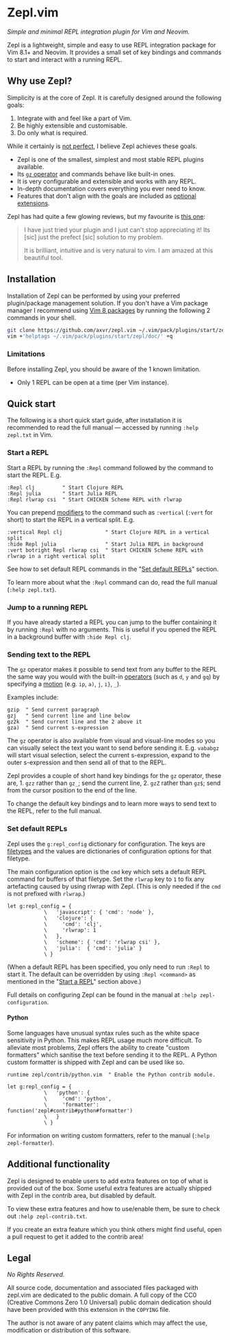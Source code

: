 # Zepl.vim

*Simple and minimal REPL integration plugin for Vim and Neovim.*

Zepl is a lightweight, simple and easy to use REPL integration package for Vim
8.1+ and Neovim.  It provides a small set of key bindings and commands to start
and interact with a running REPL.

<!-- TODO: GIF and/or images -->


## Why use Zepl?

Simplicity is at the core of Zepl.  It is carefully designed around the
following goals:

1. Integrate with and feel like a part of Vim.
2. Be highly extensible and customisable.
3. Do only what is required.

While it certainly is [not perfect][zepl2], I believe Zepl achieves these goals.

[zepl2]: https://github.com/axvr/codedump/tree/master/2021/zepl2.vim

- Zepl is one of the smallest, simplest and most stable REPL plugins available.
- Its [`gz` operator](#sending-text-to-the-repl) and commands behave like
  built-in ones.
- It is very configurable and extensible and works with any REPL.
- In-depth documentation covers everything you ever need to know.
- Features that don't align with the goals are included as
  [optional extensions](#additional-functionality).

Zepl has had quite a few glowing reviews, but my favourite is
[this one](https://old.reddit.com/r/vim/comments/o4mss8/how_to_run_julia_repl_in_neovim/h2q1nlp/):

> I have just tried your plugin and I just can't stop appreciating it! Its [sic]
> just the prefect [sic] solution to my problem.
>
> It is brilliant, intuitive and is very natural to vim. I am amazed at this
> beautiful tool.


## Installation

Installation of Zepl can be performed by using your preferred plugin/package
management solution.  If you don't have a Vim package manager I recommend using
[Vim 8 packages](https://vimhelp.org/repeat.txt.html#packages) by running the
following 2 commands in your shell.

```sh
git clone https://github.com/axvr/zepl.vim ~/.vim/pack/plugins/start/zepl
vim +'helptags ~/.vim/pack/plugins/start/zepl/doc/' +q
```


### Limitations

Before installing Zepl, you should be aware of the 1 known limitation.

- Only 1 REPL can be open at a time (per Vim instance).


## Quick start

The following is a short quick start guide, after installation it is
recommended to read the full manual — accessed by running `:help zepl.txt` in
Vim.


### Start a REPL

Start a REPL by running the `:Repl` command followed by the command to start
the REPL.  E.g.

```vim
:Repl clj         " Start Clojure REPL
:Repl julia       " Start Julia REPL
:Repl rlwrap csi  " Start CHICKEN Scheme REPL with rlwrap
```

You can prepend [modifiers](https://vimhelp.org/map.txt.html#%3Cmods%3E) to the
command such as `:vertical` (`:vert` for short) to start the REPL in a vertical
split.  E.g.

```vim
:vertical Repl clj              " Start Clojure REPL in a vertical split
:hide Repl julia                " Start Julia REPL in background
:vert botright Repl rlwrap csi  " Start CHICKEN Scheme REPL with rlwrap in a right vertical split
```

See how to set default REPL commands in the "[Set default REPLs](#set-default-repls)"
section.

To learn more about what the `:Repl` command can do, read the full manual
(`:help zepl.txt`).


### Jump to a running REPL

If you have already started a REPL you can jump to the buffer containing it by
running `:Repl` with no arguments.  This is useful if you opened the REPL in
a background buffer with `:hide Repl clj`.


### Sending text to the REPL

The `gz` operator makes it possible to send text from any buffer to the REPL
the same way you would with the built-in
[operators](https://vimhelp.org/motion.txt.html#operator) (such as `d`, `y` and
`gq`) by specifying a [motion](https://vimhelp.org/motion.txt.html#motion.txt)
(e.g. `ip`, `a)`, `j`, `i}`, `_`).

Examples include:

```vim
gzip  " Send current paragraph
gzj   " Send current line and line below
gz2k  " Send current line and the 2 above it
gza)  " Send current s-expression
```

The `gz` operator is also available from visual and visual-line modes so you
can visually select the text you want to send before sending it.
E.g. `vababgz` will start visual selection, select the current s-expression,
expand to the outer s-expression and then send all of that to the REPL.

Zepl provides a couple of short hand key bindings for the `gz` operator, these
are, 1. `gzz` rather than `gz_`; send the current line, 2. `gzZ` rather than
`gz$`; send from the cursor position to the end of the line.

To change the default key bindings and to learn more ways to send text to the
REPL, refer to the full manual.


### Set default REPLs

Zepl uses the `g:repl_config` dictionary for configuration.  The keys are
[filetypes](https://vimhelp.org/filetype.txt.html#filetypes) and the values are
dictionaries of configuration options for that filetype.

The main configuration option is the `cmd` key which sets a default REPL command
for buffers of that filetype.  Set the `rlwrap` key to `1` to fix any
artefacting caused by using rlwrap with Zepl.  (This is only needed if the `cmd`
is not prefixed with `rlwrap`.)

```vim
let g:repl_config = {
            \   'javascript': { 'cmd': 'node' },
            \   'clojure': {
            \     'cmd': 'clj',
            \     'rlwrap': 1
            \   },
            \   'scheme': { 'cmd': 'rlwrap csi' },
            \   'julia':  { 'cmd': 'julia' }
            \ }
```

(When a default REPL has been specified, you only need to run `:Repl` to start
it.  The default can be overridden by using `:Repl <command>` as mentioned in
the "[Start a REPL](#start-a-repl)" section above.)

Full details on configuring Zepl can be found in the manual at
`:help zepl-configuration`.


#### Python

Some languages have unusual syntax rules such as the white space sensitivity in
Python.  This makes REPL usage much more difficult.  To alleviate most
problems, Zepl offers the ability to create "custom formatters" which sanitise
the text before sending it to the REPL.  A Python custom formatter is shipped
with Zepl and can be used like so.

```vim
runtime zepl/contrib/python.vim  " Enable the Python contrib module.

let g:repl_config = {
            \   'python': {
            \     'cmd': 'python',
            \     'formatter': function('zepl#contrib#python#formatter')
            \   }
            \ }
```

For information on writing custom formatters, refer to the manual (`:help
zepl-formatter`).


## Additional functionality

Zepl is designed to enable users to add extra features on top of what is
provided out of the box.  Some useful extra features are actually shipped with
Zepl in the contrib area, but disabled by default.

To view these extra features and how to use/enable them, be sure to check out
`:help zepl-contrib.txt`.

If you create an extra feature which you think others might find useful, open
a pull request to get it added to the contrib area!


## Legal

*No Rights Reserved.*

All source code, documentation and associated files packaged with zepl.vim are
dedicated to the public domain.  A full copy of the CC0 (Creative Commons Zero
1.0 Universal) public domain dedication should have been provided with this
extension in the `COPYING` file.

The author is not aware of any patent claims which may affect the use,
modification or distribution of this software.
